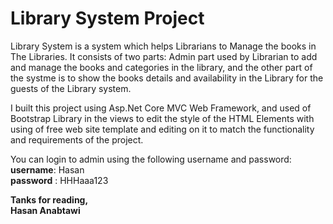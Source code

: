 # Library System Project

 Library System is a system which helps Librarians to Manage the books in The Libraries. It consists of two parts: Admin part used by 
 Librarian to add and manage the books and categories in the library, and the other part of the systme is to show the books details and availability in the Library for the guests of the Library system.

I built this project using Asp.Net Core MVC Web Framework, and used of Bootstrap Library in the views to edit the style of the HTML Elements with using of free web site template and editing on it to match the functionality and requirements of the project.

You can login to admin using the following username and password:
__username__: Hasan    
__password__ : HHHaaa123

__Tanks for reading,__   
  __Hasan Anabtawi__





